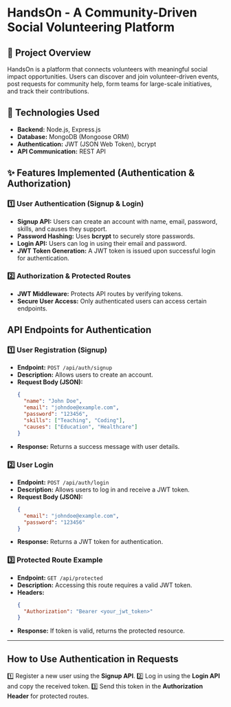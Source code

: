 # HandsOn - A Community-Driven Social Volunteering Platform

## 📌 Project Overview
HandsOn is a platform that connects volunteers with meaningful social impact opportunities. Users can discover and join volunteer-driven events, post requests for community help, form teams for large-scale initiatives, and track their contributions.

## 🚀 Technologies Used
- **Backend:** Node.js, Express.js
- **Database:** MongoDB (Mongoose ORM)
- **Authentication:** JWT (JSON Web Token), bcrypt
- **API Communication:** REST API

## ✨ Features Implemented (Authentication & Authorization)
### 1️⃣ User Authentication (Signup & Login)
- **Signup API:** Users can create an account with name, email, password, skills, and causes they support.
- **Password Hashing:** Uses **bcrypt** to securely store passwords.
- **Login API:** Users can log in using their email and password.
- **JWT Token Generation:** A JWT token is issued upon successful login for authentication.

### 2️⃣ Authorization & Protected Routes
- **JWT Middleware:** Protects API routes by verifying tokens.
- **Secure User Access:** Only authenticated users can access certain endpoints.

## API Endpoints for Authentication

### 1️⃣ User Registration (Signup)
- **Endpoint:** `POST /api/auth/signup`
- **Description:** Allows users to create an account.
- **Request Body (JSON):**
  ```json
  {
    "name": "John Doe",
    "email": "johndoe@example.com",
    "password": "123456",
    "skills": ["Teaching", "Coding"],
    "causes": ["Education", "Healthcare"]
  }
  ```
- **Response:** Returns a success message with user details.

### 2️⃣ User Login
- **Endpoint:** `POST /api/auth/login`
- **Description:** Allows users to log in and receive a JWT token.
- **Request Body (JSON):**
  ```json
  {
    "email": "johndoe@example.com",
    "password": "123456"
  }
  ```
- **Response:** Returns a JWT token for authentication.

### 3️⃣ Protected Route Example
- **Endpoint:** `GET /api/protected`
- **Description:** Accessing this route requires a valid JWT token.
- **Headers:**
  ```json
  {
    "Authorization": "Bearer <your_jwt_token>"
  }
  ```
- **Response:** If token is valid, returns the protected resource.

---

## How to Use Authentication in Requests

1️⃣ Register a new user using the **Signup API**.
2️⃣ Log in using the **Login API** and copy the received token.
3️⃣ Send this token in the **Authorization Header** for protected routes.
